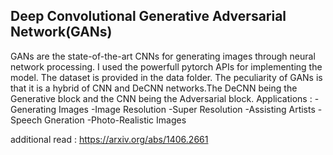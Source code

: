 ## Deep Convolutional Generative Adversarial Network(GANs)

GANs are the state-of-the-art CNNs for generating images through neural network processing. I used the powerfull pytorch APIs for implementing the model. The dataset is provided in the data folder.
The peculiarity of GANs is that it is a hybrid of CNN and DeCNN networks.The DeCNN being the Generative block and the CNN being the Adversarial block. 
Applications :
-Generating Images
-Image Resolution
-Super Resolution
-Assisting Artists
-Speech Gneration
-Photo-Realistic Images

additional read :
https://arxiv.org/abs/1406.2661 